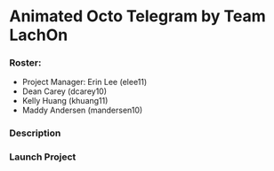 # Animated Octo Telegram by Team LachOn
### Roster:
* Project Manager: Erin Lee (elee11)
* Dean Carey (dcarey10)
* Kelly Huang (khuang11)
* Maddy Andersen (mandersen10)
### Description

### Launch Project
